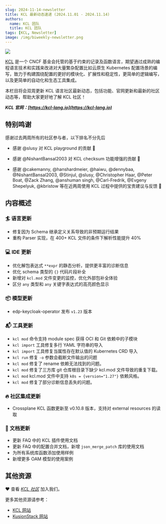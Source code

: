 ```yaml
---
slug: 2024-11-14-newsletter
title: KCL 最新动态速递 (2024.11.01 - 2024.11.14)
authors:
  name: KCL 团队
  title: KCL 团队
tags: [KCL, Newsletter]
image: /img/biweekly-newsletter.png
---
```


![](/img/biweekly-newsletter-zh.png)

[KCL](https://github.com/kcl-lang) 是一个 CNCF 基金会托管的基于约束的记录及函数语言，期望通过成熟的编程语言技术和实践来改进对大量繁杂配置比如云原生 Kubernetes 配置场景的编写，致力于构建围绕配置的更好的模块化、扩展性和稳定性，更简单的逻辑编写，以及更简单的自动化和生态工具集成。

本栏目将会双周更新 KCL 语言社区最新动态，包括功能、官网更新和最新的社区动态等，帮助大家更好地了解 KCL 社区！

**_KCL 官网：[https://kcl-lang.io](https://kcl-lang.io)_**

## 特别鸣谢

感谢过去两周所有的社区参与者，以下排名不分先后

- 感谢 @slusy 对 KCL playground 的贡献 🙌
- 感谢 @NishantBansal2003 对 KCL checksum 功能增强的贡献 🙌

- 感谢 @cakemanny, @hanshardmeier, @haiwu, @dennybaa, @NishantBansal2003, @Stinjul, @slusy, @Christopher Haar, @Peter Boat, @Zack Zhang, @anshuman singh, @Carl-Fredrik, @Evgeny Shepelyuk, @kbristow 等在近两周使用 KCL 过程中提供的宝贵建议与反馈 🙌

## 内容概述

### 🏄 语言更新

- 修复因为 Schema 继承定义关系导致的非预期运行结果
- 重构 Parser 实现，在 400+ KCL 文件的条件下解析性能提升 40%

### 💻 IDE 更新

- 优化解包表达式 `**expr` 的静态分析，提供更丰富的诊断信息
- 优化 schema 类型的 `{}` 代码片段补全
- 新增对 `kcl.mod` 文件变更的监控，优化外部包补全体验
- 区分 `any` 类型和 `any` 关键字表达式的高亮颜色显示

### 📦️ 模型更新

- edp-keycloak-operator 发布 `v1.23` 版本

### 📬️ 工具更新

- `kcl mod` 命令支持 module spec 获得 OCI 和 Git 依赖中的子模块
- `kcl import` 工具修复多行 YAML 字符串的导入
- `kcl import` 工具修复当属性存在默认值的 Kubernetes CRD 导入
- `kcl run` 修复 `-o` 参数会截断文件输出的问题
- `kcl mod` 修复了 rename 依赖无法找到的问题。
- `kcl mod` 修复了三方库 git 仓库根目录下缺少 kcl.mod 文件导致的重复下载。
- `kcl mod` kcl.mod 文件中支持 `k8s = {version="1.27"}` 依赖风格。
- `kcl mod` 修复了部分诊断信息丢失的问题。

### 🔥 社区集成更新

- Crossplane KCL 函数更新至 v0.10.8 版本，支持对 external resources 的读取

### 📖 文档更新

- 更新 FAQ 中的 KCL 插件使用文档
- 更新 FAQ 中的配置合并文档，新增 `json_merge_patch` 库的使用文档
- 为所有系统库函数添加使用样例
- 新增更多 OAM 模型的使用案例

## 其他资源

❤️ 查看 _[KCL 社区](https://github.com/kcl-lang/community)_ 加入我们。

更多其他资源请参考：

- [KCL 网站](https://kcl-lang.io/)
- [KusionStack 网站](https://kusionstack.io/)
